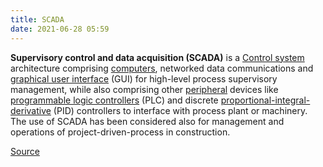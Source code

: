 ```yaml
---
title: SCADA
date: 2021-06-28 05:59
---
```


**Supervisory control and data acquisition (SCADA)** is a 
[Control system](2021-06-28--06-01-07Z--control_system.md)
architecture comprising [computers](2021-06-28--06-04-04Z--computer.md), 
networked data communications and 
[graphical user interface](2021-06-28--06-05-43Z--graphical_user_interface.md) (GUI) 
for high-level process supervisory management, while also
comprising other [peripheral](2021-06-28--06-06-46Z--peripheral.md) devices like 
[programmable logic controllers](2021-06-28--06-07-34Z--programmable_logic_controller.md) (PLC)
and discrete 
[proportional-integral-derivative](2021-06-28--06-08-50Z--pid_controller.md) (PID) 
controllers to interface
with process plant or machinery. The use of SCADA has been considered also for
management and operations of project-driven-process in construction.

[Source](https://en.wikipedia.org/wiki/SCADA)
